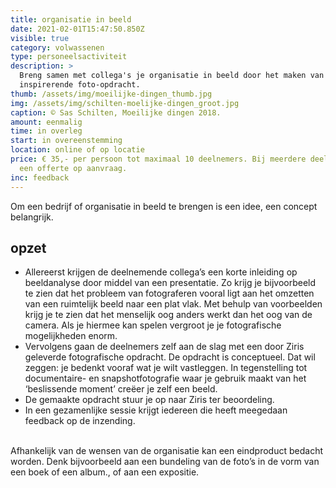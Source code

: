 ```yaml
---
title: organisatie in beeld
date: 2021-02-01T15:47:50.850Z
visible: true
category: volwassenen
type: personeelsactiviteit
description: >
  Breng samen met collega's je organisatie in beeld door het maken van een
  inspirerende foto-opdracht.
thumb: /assets/img/moeilijke-dingen_thumb.jpg
img: /assets/img/schilten-moelijke-dingen_groot.jpg
caption: © Sas Schilten, Moeilijke dingen 2018.
amount: eenmalig
time: in overleg
start: in overeenstemming
location: online of op locatie
price: € 35,- per persoon tot maximaal 10 deelnemers. Bij meerdere deelnemers
  een offerte op aanvraag.
inc: feedback
---
```

Om een bedrijf of organisatie in beeld te brengen is een idee, een concept belangrijk. 

## **opzet**

* Allereerst krijgen de deelnemende collega’s een korte inleiding op beeldanalyse door middel van een presentatie. Zo krijg je bijvoorbeeld te zien dat het probleem van fotograferen vooral ligt aan het omzetten van een ruimtelijk beeld naar een plat vlak. Met behulp van voorbeelden krijg je te zien dat het menselijk oog anders werkt dan het oog van de camera. Als je hiermee kan spelen vergroot je je fotografische mogelijkheden enorm.
* Vervolgens gaan de deelnemers zelf aan de slag met een door Ziris geleverde fotografische opdracht. De opdracht is conceptueel. Dat wil zeggen: je bedenkt vooraf wat je wilt vastleggen. In tegenstelling tot documentaire- en snapshotfotografie waar je gebruik maakt van het ‘beslissende moment’ creëer je zelf een beeld.
* De gemaakte opdracht stuur je op naar Ziris ter beoordeling.
* In een gezamenlijke sessie krijgt iedereen die heeft meegedaan feedback op de inzending.

\
Afhankelijk van de wensen van de organisatie kan een eindproduct bedacht worden. Denk bijvoorbeeld aan een bundeling van de foto’s in de vorm van een boek of een album., of aan een expositie.